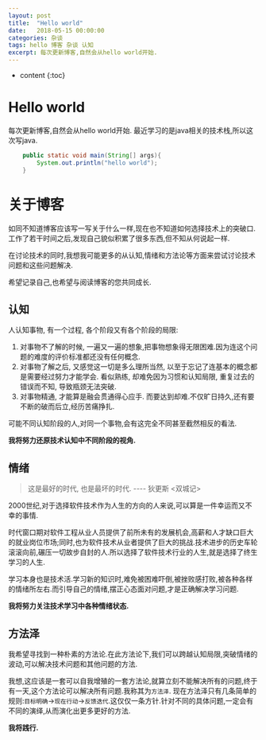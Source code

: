 ```yaml
---
layout: post
title:  "Hello world"
date:   2018-05-15 00:00:00
categories: 杂谈
tags: hello 博客 杂谈 认知
excerpt: 每次更新博客,自然会从hello world开始.
---
```

* content
{:toc}

# Hello world

每次更新博客,自然会从hello world开始.
最近学习的是java相关的技术栈,所以这次写java.

```java
    public static void main(String[] args){
        System.out.println("hello world");
    }
```

# 关于博客

如同不知道博客应该写一写关于什么一样,现在也不知道如何选择技术上的突破口.
工作了若干时间之后,发现自己貌似积累了很多东西,但不知从何说起一样.

在讨论技术的同时,我想我可能更多的从认知,情绪和方法论等方面来尝试讨论技术问题和这些问题解决.

希望记录自己,也希望与阅读博客的您共同成长.

## 认知

人认知事物, 有一个过程, 各个阶段又有各个阶段的局限:
1. 对事物不了解的时候, 一遍又一遍的想象,把事物想象得无限困难.因为连这个问题的难度的评价标准都还没有任何概念.
2. 对事物了解之后, 又感觉这一切是多么理所当然, 以至于忘记了连基本的概念都是需要经过努力才能学会. 看似熟练, 却难免因为习惯和认知局限, 重复过去的错误而不知, 导致瓶颈无法突破.
3. 对事物精通, 才能算是融会贯通得心应手. 而要达到却难.不仅旷日持久,还有要不断的破而后立,经历苦痛挣扎.

可能不同认知阶段的人,对同一个事物,会有这完全不同甚至截然相反的看法.

**我将努力还原技术认知中不同阶段的视角.**

## 情绪

> 这是最好的时代, 也是最坏的时代.
> ---- 狄更斯 <双城记>

2000世纪,对于选择软件技术作为人生的方向的人来说,可以算是一件幸运而又不幸的事情.

时代窗口期对软件工程从业人员提供了前所未有的发展机会,高薪和人才缺口巨大的就业岗位市场;同时,也为软件技术从业者提供了巨大的挑战.技术进步的历史车轮滚滚向前,碾压一切故步自封的人.所以选择了软件技术行业的人生,就是选择了终生学习的人生.

学习本身也是技术活.学习新的知识时,难免被困难吓倒,被挫败感打败,被各种各样的情绪所左右.而引导自己的情绪,摆正心态面对问题,才是正确解决学习问题.

**我将努力关注技术学习中各种情绪状态.**

## 方法泽

我希望寻找到一种朴素的方法论.在此方法论下,我们可以跨越认知局限,突破情绪的波动,可以解决技术问题和其他问题的方法.

我想,这应该是一套可以自我增殖的一套方法论,就算立刻不能解决所有的问题,终于有一天,这个方法论可以解决所有问题.我称其为`方法泽`.
现在方法泽只有几条简单的规则:`目标明确`->`现在行动`->`反馈迭代`.这仅仅一条方针.针对不同的具体问题,一定会有不同的演绎,从而演化出更多更好的方法.

**我将践行.**